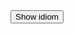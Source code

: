 <script src="https://ajax.googleapis.com/ajax/libs/jquery/3.4.1/jquery.min.js"></script>



<dl id="quote"></dl>

<div>
  <button id="btn1">Show idiom</button>
</div>



<script>
var btn = $("#btn1");
// handle click and add class
btn.on("click", function(e) {

  $.ajax({
    url: "items.json",
    dataType: "json"
  }).done(function(result) {
    let id = Math.floor(Math.random() * 3);
    let item = result['items'][id]['item'];
    let meaning = result['items'][id]['meaning'];
    let image = result['items'][id]['image'];
    let audio = result['items'][id]['audio'];
    

      let dstring = "Idiom: " + idiom + " Meaning: " + meaning + " Example: " + example;
    
       //dataContainer.text(dstring);
document.querySelector("#quote").innerHTML = "<dt>" + item + "</dt>" + "<dd><img src='" + image + "' /></dd><audio controls><source src='" + audio + "' type=\"audio/mpeg\"></audio></dd><dd><strong>Meaning:</strong> " + meaning + "</dd>" ;
  });

});
</script>
